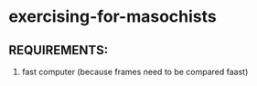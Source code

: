 # exercising-for-masochists
## REQUIREMENTS:
1. fast computer (because frames need to be compared faast)